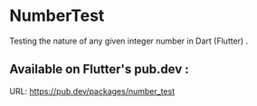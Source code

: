 # NumberTest
Testing the nature of any given integer number in Dart (Flutter) .


## Available on Flutter's pub.dev :
URL: https://pub.dev/packages/number_test
